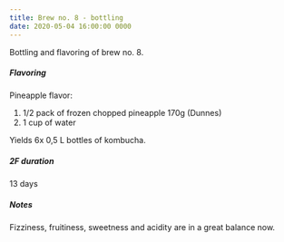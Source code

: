 ```yaml
---
title: Brew no. 8 - bottling
date: 2020-05-04 16:00:00 0000
---
```


Bottling and flavoring of brew no. 8.

##### Flavoring

Pineapple flavor:
1. 1/2 pack of frozen chopped pineapple 170g (Dunnes)
2. 1 cup of water

Yields 6x 0,5 L bottles of kombucha.

##### 2F duration

13 days

##### Notes

Fizziness, fruitiness, sweetness and acidity are in a great balance now.